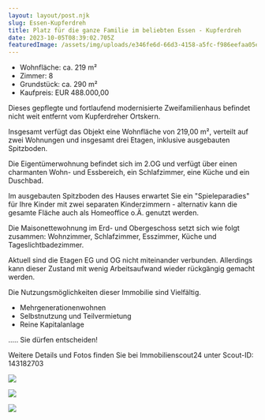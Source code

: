 ```yaml
---
layout: layout/post.njk
slug: Essen-Kupferdreh
title: Platz für die ganze Familie im beliebten Essen - Kupferdreh
date: 2023-10-05T08:39:02.705Z
featuredImage: /assets/img/uploads/e346fe6d-66d3-4158-a5fc-f986eefaa05e-1627251670.jpeg
---
```

* Wohnfläche: ca. 219 m²
* Zimmer: 8
* Grundstück: ca. 290 m²
* Kaufpreis: EUR 488.000,00

Dieses gepflegte und fortlaufend modernisierte Zweifamilienhaus befindet nicht weit entfernt vom Kupferdreher Ortskern.

Insgesamt verfügt das Objekt eine Wohnfläche von 219,00 m², verteilt auf zwei Wohnungen und insgesamt drei Etagen, inklusive ausgebauten Spitzboden.

Die Eigentümerwohnung befindet sich im 2.OG und verfügt über einen charmanten Wohn- und Essbereich, ein Schlafzimmer, eine Küche und ein Duschbad.

Im ausgebauten Spitzboden des Hauses erwartet Sie ein "Spieleparadies" für Ihre Kinder mit zwei separaten Kinderzimmern - alternativ kann die gesamte Fläche auch als Homeoffice o.Ä. genutzt werden.

Die Maisonettewohnung im Erd- und Obergeschoss setzt sich wie folgt zusammen: Wohnzimmer, Schlafzimmer, Esszimmer, Küche und Tageslichtbadezimmer. 

Aktuell sind die Etagen EG und OG nicht miteinander verbunden. Allerdings kann dieser Zustand mit wenig Arbeitsaufwand wieder rückgängig gemacht werden. 

Die Nutzungsmöglichkeiten dieser Immobilie sind Vielfältig.

* Mehrgenerationenwohnen
* Selbstnutzung und Teilvermietung 
* Reine Kapitalanlage

..... Sie dürfen entscheiden!

Weitere Details und Fotos finden Sie bei Immobilienscout24 unter Scout-ID: 143182703



![](/assets/img/uploads/fbb9f657-cf27-4417-a981-9eaf74b2f678-1627251698.jpeg)

![](/assets/img/uploads/4e5bbe33-5459-4f34-b925-eb31e2e59a06-1627251715.jpeg)

![](/assets/img/uploads/4414af05-c891-4da1-b124-a35eea4d0b56-1627251676.jpeg)